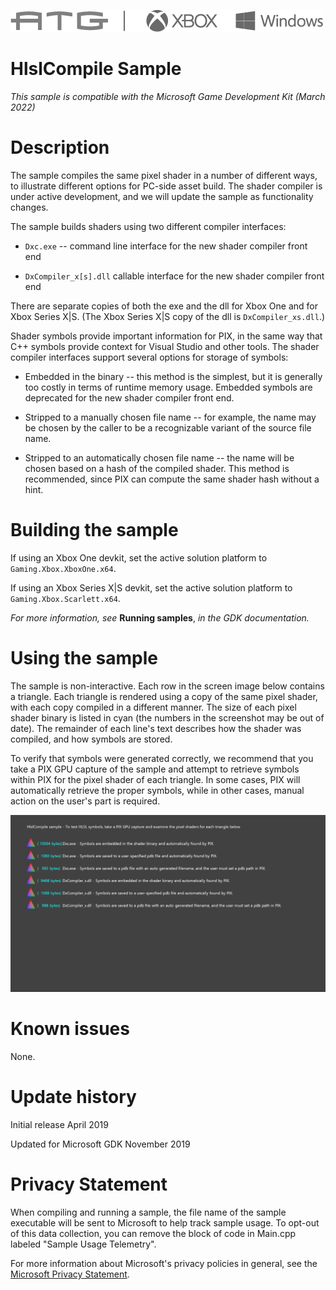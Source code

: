   ![](./media/image1.png)

#   HlslCompile Sample

*This sample is compatible with the Microsoft Game Development Kit (March 2022)*

# Description

The sample compiles the same pixel shader in a number of different ways,
to illustrate different options for PC-side asset build. The shader
compiler is under active development, and we will update the sample as
functionality changes.

The sample builds shaders using two different compiler interfaces:

-   `Dxc.exe` -- command line interface for the new shader compiler front
    end

-   `DxCompiler_x[s].dll` callable interface for the new shader compiler
    front end

There are separate copies of both the exe and the dll for Xbox One and
for Xbox Series X|S. (The Xbox Series X|S copy of the dll is
`DxCompiler_xs.dll`.)

Shader symbols provide important information for PIX, in the same way
that C++ symbols provide context for Visual Studio and other tools. The
shader compiler interfaces support several options for storage of
symbols:

-   Embedded in the binary -- this method is the simplest, but it is
    generally too costly in terms of runtime memory usage. Embedded
    symbols are deprecated for the new shader compiler front end.

-   Stripped to a manually chosen file name -- for example, the name may
    be chosen by the caller to be a recognizable variant of the source
    file name.

-   Stripped to an automatically chosen file name -- the name will be
    chosen based on a hash of the compiled shader. This method is
    recommended, since PIX can compute the same shader hash without a
    hint.

# Building the sample

If using an Xbox One devkit, set the active solution platform to `Gaming.Xbox.XboxOne.x64`.

If using an Xbox Series X|S devkit, set the active solution platform to `Gaming.Xbox.Scarlett.x64`.

*For more information, see* __Running samples__, *in the GDK documentation.*

# Using the sample

The sample is non-interactive. Each row in the screen image below
contains a triangle. Each triangle is rendered using a copy of the same
pixel shader, with each copy compiled in a different manner. The size of
each pixel shader binary is listed in cyan (the numbers in the
screenshot may be out of date). The remainder of each line's text
describes how the shader was compiled, and how symbols are stored.

To verify that symbols were generated correctly, we recommend that you
take a PIX GPU capture of the sample and attempt to retrieve symbols
within PIX for the pixel shader of each triangle. In some cases, PIX
will automatically retrieve the proper symbols, while in other cases,
manual action on the user's part is required.

![](./media/image3.png)

# Known issues

None.

# Update history

Initial release April 2019

Updated for Microsoft GDK November 2019

# Privacy Statement

When compiling and running a sample, the file name of the sample
executable will be sent to Microsoft to help track sample usage. To
opt-out of this data collection, you can remove the block of code in
Main.cpp labeled "Sample Usage Telemetry".

For more information about Microsoft's privacy policies in general, see
the [Microsoft Privacy
Statement](https://privacy.microsoft.com/en-us/privacystatement/).
